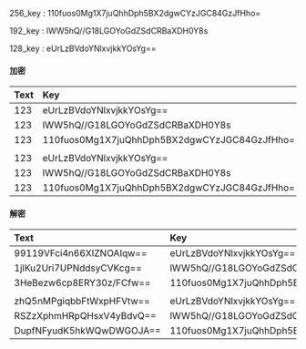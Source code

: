 256_key : 110fuos0Mg1X7juQhhDph5BX2dgwCYzJGC84GzJfHho=

192_key : lWW5hQ//G18LGOYoGdZSdCRBaXDH0Y8s

128_key : eUrLzBVdoYNlxvjkkYOsYg==


#### 加密
|Text|Key|Iv|Mode|Bits||Result|
|:----|:----|:----|:----:|:----:|:----:|:----:|
|123|eUrLzBVdoYNlxvjkkYOsYg==||ECB|Bits128||GAvD0U9BpryiUCAY55u/DQ==|
|123|lWW5hQ//G18LGOYoGdZSdCRBaXDH0Y8s||ECB|Bits192||y70aALIWly6op7GKiW5RJA==|
|123|110fuos0Mg1X7juQhhDph5BX2dgwCYzJGC84GzJfHho=||ECB|Bits256||ec2cPOZf3xJo2UTu5abFRA==|
||||||||
|123|eUrLzBVdoYNlxvjkkYOsYg==|eUrLzBVdoYNlxvjkkYOsYg==|CBC|Bits128||ABSx7ClByE98Vx+38uvV0A==|
|123|lWW5hQ//G18LGOYoGdZSdCRBaXDH0Y8s|lWW5hQ//G18LGOYoGdZSdCRBaXDH0Y8s|CBC|Bits192||z6QYu7+Mf969zbQ/0YhYDA==|
|123|110fuos0Mg1X7juQhhDph5BX2dgwCYzJGC84GzJfHho=|110fuos0Mg1X7juQhhDph5BX2dgwCYzJGC84GzJfHho=|CBC|Bits256||hAFDL8OP4IQ/aY/5KMaJyA==|

#### 解密
|Text|Key|Iv|Mode|Bits||Result|
|:----|:----|:----|:----:|:----:|:----:|:----:|
|99119VFci4n66XIZNOAIqw==|eUrLzBVdoYNlxvjkkYOsYg==||ECB|Bits128||789|
|1jlKu2Uri7UPNddsyCVKcg==|lWW5hQ//G18LGOYoGdZSdCRBaXDH0Y8s||ECB|Bits192||789|
|3HeBezw6cp8ERY30z/FCfw==|110fuos0Mg1X7juQhhDph5BX2dgwCYzJGC84GzJfHho=||ECB|Bits256||789|
||||||||
|zhQ5nMPgiqbbFtWxpHFVtw==|eUrLzBVdoYNlxvjkkYOsYg==|eUrLzBVdoYNlxvjkkYOsYg==|CBC|Bits128||789|
|RSZzXphmHRpQHsxV4yBdvQ==|lWW5hQ//G18LGOYoGdZSdCRBaXDH0Y8s|lWW5hQ//G18LGOYoGdZSdCRBaXDH0Y8s|CBC|Bits192||789|
|DupfNFyudK5hkWQwDWGOJA==|110fuos0Mg1X7juQhhDph5BX2dgwCYzJGC84GzJfHho=|110fuos0Mg1X7juQhhDph5BX2dgwCYzJGC84GzJfHho=|CBC|Bits256||789|

